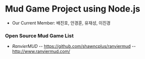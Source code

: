 # Mud Game Project using Node.js

- Our Current Member: 배진호, 안경훈, 유재성, 이진경



### Open Source Mud Game List

- *RanvierMUD*
-- https://github.com/shawncplus/ranviermud
-- http://www.ranviermud.com/
